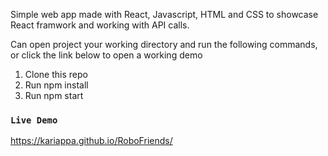 Simple web app made with React, Javascript, HTML and CSS to showcase React framwork and working with API calls.

Can open project your working directory and run the following commands, or click the link below to open a working demo
  1. Clone this repo
  2. Run npm install
  3. Run npm start


### `Live Demo`
https://kariappa.github.io/RoboFriends/


